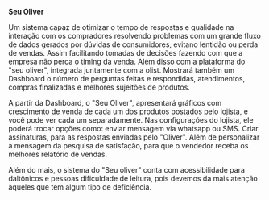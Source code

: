 <b>Seu Oliver</b>

Um sistema capaz de otimizar o tempo de respostas e qualidade na interação com os compradores resolvendo problemas com um grande fluxo de dados gerados por dúvidas de consumidores, evitano lentidão ou perda de vendas.
Assim facilitando tomadas de decisões fazendo com que a empresa não perca o timing da venda.
Além disso com a plataforma do "seu oliver", integrada juntamente com a olist. Mostrará também um Dashboard o número de perguntas feitas e respondidas, atendimentos, compras finalizadas e melhores sujeitões de produtos. 

A partir da Dashboard, o "Seu Oliver", apresentará gráficos com crescimento de venda de cada um dos produtos postados pelo lojista, e você pode ver cada um separadamente. Nas configurações do lojista, ele poderá trocar opções como: enviar mensagem via whatsapp ou SMS. Criar assinaturas, para as respostas enviadas pelo "Oliver". Além de personalizar a mensagem da pesquisa de satisfação, para que o vendedor receba os melhores relatório de vendas.

Além do mais, o sistema do "Seu oliver" conta com acessibilidade para daltônicos e pessoas dificuldade de leitura, pois devemos da mais atenção àqueles que tem algum tipo de deficiência.
